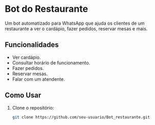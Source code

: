 # Bot do Restaurante

Um bot automatizado para WhatsApp que ajuda os clientes de um restaurante a ver o cardápio, fazer pedidos, reservar mesas e mais.

## Funcionalidades

- Ver cardápio.
- Consultar horário de funcionamento.
- Fazer pedidos.
- Reservar mesas.
- Falar com um atendente.

## Como Usar

1. Clone o repositório:

   ```bash
   git clone https://github.com/seu-usuario/Bot_restaurante.git